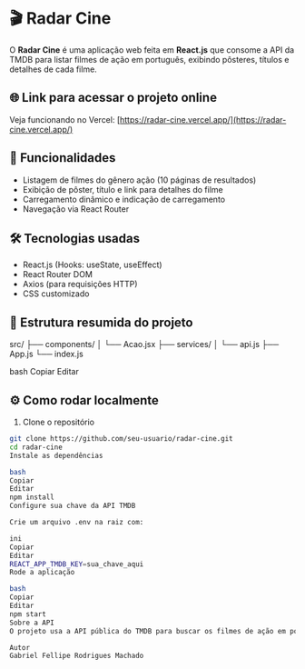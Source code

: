# 🎬 Radar Cine

O **Radar Cine** é uma aplicação web feita em **React.js** que consome a API da TMDB para listar filmes de ação em português, exibindo pôsteres, títulos e detalhes de cada filme.

## 🌐 Link para acessar o projeto online

Veja funcionando no Vercel: [https://radar-cine.vercel.app/](https://radar-cine.vercel.app/)

## 🚀 Funcionalidades

- Listagem de filmes do gênero ação (10 páginas de resultados)
- Exibição de pôster, título e link para detalhes do filme
- Carregamento dinâmico e indicação de carregamento
- Navegação via React Router

## 🛠 Tecnologias usadas

- React.js (Hooks: useState, useEffect)
- React Router DOM
- Axios (para requisições HTTP)
- CSS customizado

## 📂 Estrutura resumida do projeto

src/
├── components/
│ └── Acao.jsx
├── services/
│ └── api.js
├── App.js
└── index.js

bash
Copiar
Editar

## ⚙️ Como rodar localmente

1. Clone o repositório

```bash
git clone https://github.com/seu-usuario/radar-cine.git
cd radar-cine
Instale as dependências

bash
Copiar
Editar
npm install
Configure sua chave da API TMDB

Crie um arquivo .env na raiz com:

ini
Copiar
Editar
REACT_APP_TMDB_KEY=sua_chave_aqui
Rode a aplicação

bash
Copiar
Editar
npm start
Sobre a API
O projeto usa a API pública do TMDB para buscar os filmes de ação em português. É necessário criar uma conta e obter a API key gratuita no site oficial.

Autor
Gabriel Fellipe Rodrigues Machado
